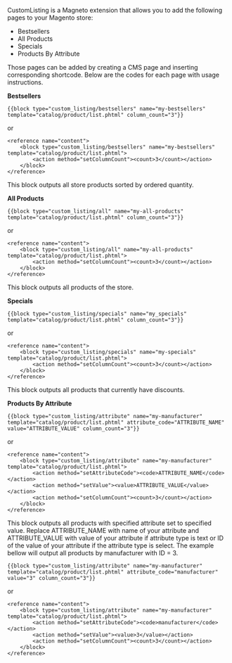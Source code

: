 CustomListing is a Magneto extension that allows you to add the following pages to your Magento store:

- Bestsellers
- All Products
- Specials
- Products By Attribute

Those pages can be added by creating a CMS page and inserting corresponding shortcode. Below are the codes for each page with usage instructions.

**Bestsellers**

	{{block type="custom_listing/bestsellers" name="my-bestsellers" template="catalog/product/list.phtml" column_count="3"}}

or

	<reference name="content">
        <block type="custom_listing/bestsellers" name="my-bestsellers" template="catalog/product/list.phtml">
            <action method="setColumnCount"><count>3</count></action>
        </block>
    </reference>

This block outputs all store products sorted by ordered quantity.

**All Products**

	{{block type="custom_listing/all" name="my-all-products" template="catalog/product/list.phtml" column_count="3"}}

or

	<reference name="content">
        <block type="custom_listing/all" name="my-all-products" template="catalog/product/list.phtml">
            <action method="setColumnCount"><count>3</count></action>
        </block>
    </reference>

This block outputs all products of the store.

**Specials**

	{{block type="custom_listing/specials" name="my_specials" template="catalog/product/list.phtml" column_count="3"}}

or

	<reference name="content">
        <block type="custom_listing/specials" name="my-specials" template="catalog/product/list.phtml">
            <action method="setColumnCount"><count>3</count></action>
        </block>
    </reference>

This block outputs all products that currently have discounts.

**Products By Attribute**

	{{block type="custom_listing/attribute" name="my-manufacturer" template="catalog/product/list.phtml" attribute_code="ATTRIBUTE_NAME" value="ATTRIBUTE_VALUE" column_count="3"}}

or

	<reference name="content">
        <block type="custom_listing/attribute" name="my-manufacturer" template="catalog/product/list.phtml">
            <action method="setAttributeCode"><code>ATTRIBUTE_NAME</code></action>
            <action method="setValue"><value>ATTRIBUTE_VALUE</value></action>
            <action method="setColumnCount"><count>3</count></action>
        </block>
    </reference>

This block outputs all products with specified attribute set to specified value. Replace ATTRIBUTE_NAME with name of your attribute and ATTRIBUTE_VALUE with value of your attribute if attribute type is text or ID of the value of your attribute if the attribute type is select. The example bellow will output all products by manufacturer with ID = 3.

	{{block type="custom_listing/attribute" name="my-manufacturer" template="catalog/product/list.phtml" attribute_code="manufacturer" value="3" column_count="3"}}

or

	<reference name="content">
        <block type="custom_listing/attribute" name="my-manufacturer" template="catalog/product/list.phtml">
            <action method="setAttributeCode"><code>manufacturer</code></action>
            <action method="setValue"><value>3</value></action>
            <action method="setColumnCount"><count>3</count></action>
        </block>
    </reference>
